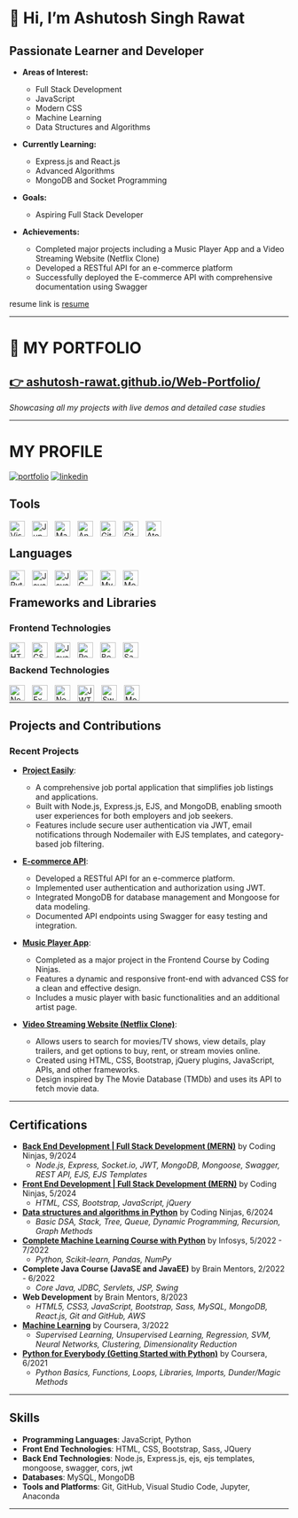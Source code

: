 # 👋 Hi, I’m Ashutosh Singh Rawat

## Passionate Learner and Developer

- **Areas of Interest:**
  - Full Stack Development
  - JavaScript
  - Modern CSS
  - Machine Learning
  - Data Structures and Algorithms

- **Currently Learning:**
  - Express.js and React.js
  - Advanced Algorithms
  - MongoDB and Socket Programming

- **Goals:**
  - Aspiring Full Stack Developer

- **Achievements:**
  - Completed major projects including a Music Player App and a Video Streaming Website (Netflix Clone)
  - Developed a RESTful API for an e-commerce platform
  - Successfully deployed the E-commerce API with comprehensive documentation using Swagger

resume link is [resume]

---

# 🚀 MY PORTFOLIO
## [👉 ashutosh-rawat.github.io/Web-Portfolio/](https://ashutosh-rawat.github.io/Web-Portfolio/)
*Showcasing all my projects with live demos and detailed case studies*

---

# MY PROFILE
[![portfolio](https://img.shields.io/badge/my_portfolio-000?style=for-the-badge&logo=ko-fi&logoColor=white)][code-profile]
[![linkedin](https://img.shields.io/badge/linkedin-0A66C2?style=for-the-badge&logo=linkedin&logoColor=white)][linkedin]

## Tools
[<img align="left" alt="Visual Studio Code" width="28px" src="https://cdn.jsdelivr.net/gh/devicons/devicon/icons/vscode/vscode-original.svg" style="padding-right:10px;" />][code-profile]
[<img align="left" alt="Jupyter" width="28px" src="https://cdn.jsdelivr.net/gh/devicons/devicon/icons/jupyter/jupyter-original.svg" style="padding-right:10px;" />][code-profile]
[<img align="left" alt="Matlab" width="28px" src="https://cdn.jsdelivr.net/gh/devicons/devicon/icons/matlab/matlab-original.svg" style="padding-right:10px;" />][code-profile]
[<img align="left" alt="Anaconda" width="28px" src="https://cdn.jsdelivr.net/gh/devicons/devicon/icons/anaconda/anaconda-original.svg" style="padding-right:10px;" />][code-profile]
[<img align="left" alt="GitHub" width="28px" src="https://user-images.githubusercontent.com/3369400/139447912-e0f43f33-6d9f-45f8-be46-2df5bbc91289.png" style="padding-right:10px;" />][code-profile]
[<img align="left" alt="Git" width="28px" src="https://cdn.jsdelivr.net/gh/devicons/devicon/icons/git/git-original.svg" style="padding-right:10px;" />][code-profile]
[<img align="left" alt="Atom" width="28px" src="https://cdn.jsdelivr.net/gh/devicons/devicon/icons/atom/atom-original.svg" style="padding-right:10px;" />][code-profile]
<br>

## Languages
[<img align="left" alt="Python" width="28px" src="https://cdn.jsdelivr.net/gh/devicons/devicon/icons/python/python-original.svg" style="padding-right:10px;" />][python-project]
[<img align="left" alt="JavaScript" width="28px" src="https://cdn.jsdelivr.net/gh/devicons/devicon/icons/javascript/javascript-original.svg" style="padding-right:10px;" />][javascript-project]
[<img align="left" alt="Java" width="28px" src="https://cdn.jsdelivr.net/gh/devicons/devicon/icons/java/java-original.svg" style="padding-right:10px;" />][machine-learning]
[<img align="left" alt="C" width="28px" src="https://cdn.jsdelivr.net/gh/devicons/devicon/icons/c/c-original.svg" style="padding-right:10px;" />][machine-learning]
[<img align="left" alt="MySQL" width="28px" src="https://cdn.jsdelivr.net/gh/devicons/devicon/icons/mysql/mysql-original.svg" style="padding-right:10px;" />][machine-learning]
[<img align="left" alt="MongoDB" width="28px" src="https://cdn.jsdelivr.net/gh/devicons/devicon/icons/mongodb/mongodb-original.svg" style="padding-right:10px;" />][ecom-api]
<br>

## Frameworks and Libraries

### Frontend Technologies
[<img align="left" alt="HTML" width="28px" src="https://cdn.jsdelivr.net/gh/devicons/devicon/icons/html5/html5-original.svg" style="padding-right:10px;" />][cdnj-frontend]
[<img align="left" alt="CSS" width="28px" src="https://cdn.jsdelivr.net/gh/devicons/devicon/icons/css3/css3-original.svg" style="padding-right:10px;" />][cdnj-frontend]
[<img align="left" alt="JavaScript" width="28px" src="https://cdn.jsdelivr.net/gh/devicons/devicon/icons/javascript/javascript-original.svg" style="padding-right:10px;" />][javascript-project]
[<img align="left" alt="React" width="28px" src="https://cdn.jsdelivr.net/gh/devicons/devicon/icons/react/react-original.svg" style="padding-right:10px;" />][ecom-api]
[<img align="left" alt="Bootstrap" width="28px" src="https://cdn.jsdelivr.net/gh/devicons/devicon/icons/bootstrap/bootstrap-original.svg" style="padding-right:10px;" />][cdnj-frontend]
[<img align="left" alt="Sass" width="28px" src="https://cdn.jsdelivr.net/gh/devicons/devicon/icons/sass/sass-original.svg" style="padding-right:10px;" />][cdnj-frontend]
<br>

### Backend Technologies
[<img align="left" alt="Node.js" width="28px" src="https://cdn.jsdelivr.net/gh/devicons/devicon/icons/nodejs/nodejs-original.svg" style="padding-right:10px;" />][ecom-api]
[<img align="left" alt="Express.js" width="28px" src="https://cdn.jsdelivr.net/gh/devicons/devicon/icons/express/express-original.svg" style="padding-right:10px;" />][ecom-api]
[<img align="left" alt="Next.js" width="28px" src="https://cdn.jsdelivr.net/gh/devicons/devicon/icons/nextjs/nextjs-original.svg" style="padding-right:10px;" />][ecom-api]
[<img align="left" alt="JWT" width="30px" src="https://jwt.io/img/icon.svg" style="padding-right:10px;" />][ecom-api]
[<img align="left" alt="Swagger" width="28px" src="https://cdn.jsdelivr.net/gh/devicons/devicon/icons/swagger/swagger-original.svg" style="padding-right:10px;" />][ecom-api]
[<img align="left" alt="Mongoose" width="28px" src="https://cdn.jsdelivr.net/gh/devicons/devicon/icons/mongoose/mongoose-original.svg" style="padding-right:10px;" />][ecom-api]
<br>

---

## Projects and Contributions

### Recent Projects

- **[Project Easily][project-easily]**:
  - A comprehensive job portal application that simplifies job listings and applications.
  - Built with Node.js, Express.js, EJS, and MongoDB, enabling smooth user experiences for both employers and job seekers.
  - Features include secure user authentication via JWT, email notifications through Nodemailer with EJS templates, and category-based job filtering.

- **[E-commerce API][ecom-api]**:
  - Developed a RESTful API for an e-commerce platform.
  - Implemented user authentication and authorization using JWT.
  - Integrated MongoDB for database management and Mongoose for data modeling.
  - Documented API endpoints using Swagger for easy testing and integration.

- **[Music Player App][music-player-app]**: 
  - Completed as a major project in the Frontend Course by Coding Ninjas.
  - Features a dynamic and responsive front-end with advanced CSS for a clean and effective design.
  - Includes a music player with basic functionalities and an additional artist page.

- **[Video Streaming Website (Netflix Clone)][netflix-clone]**: 
  - Allows users to search for movies/TV shows, view details, play trailers, and get options to buy, rent, or stream movies online.
  - Created using HTML, CSS, Bootstrap, jQuery plugins, JavaScript, APIs, and other frameworks.
  - Design inspired by The Movie Database (TMDb) and uses its API to fetch movie data.


---

## Certifications  
- **[Back End Development | Full Stack Development (MERN)][cdnj-backend]** by Coding Ninjas, 9/2024  
  - *Node.js, Express, Socket.io, JWT, MongoDB, Mongoose, Swagger, REST API, EJS, EJS Templates*  
- **[Front End Development | Full Stack Development (MERN)][cdnj-frontend]** by Coding Ninjas, 5/2024  
  - *HTML, CSS, Bootstrap, JavaScript, jQuery*  
- **[Data structures and algorithms in Python][cdnj-dsa]** by Coding Ninjas, 6/2024  
  - *Basic DSA, Stack, Tree, Queue, Dynamic Programming, Recursion, Graph Methods*  
- **[Complete Machine Learning Course with Python][infosys-ml]** by Infosys, 5/2022 - 7/2022  
  - *Python, Scikit-learn, Pandas, NumPy*  
- **Complete Java Course (JavaSE and JavaEE)** by Brain Mentors, 2/2022 - 6/2022  
  - *Core Java, JDBC, Servlets, JSP, Swing*  
- **Web Development** by Brain Mentors, 8/2023  
  - *HTML5, CSS3, JavaScript, Bootstrap, Sass, MySQL, MongoDB, React.js, Git and GitHub, AWS*  
- **[Machine Learning][coursera-ml]** by Coursera, 3/2022  
  - *Supervised Learning, Unsupervised Learning, Regression, SVM, Neural Networks, Clustering, Dimensionality Reduction*  
- **[Python for Everybody (Getting Started with Python)][coursera-python]** by Coursera, 6/2021  
  - *Python Basics, Functions, Loops, Libraries, Imports, Dunder/Magic Methods* 

---

## Skills
- **Programming Languages**: JavaScript, Python
- **Front End Technologies**: HTML, CSS, Bootstrap, Sass, JQuery
- **Back End Technologies**: Node.js, Express.js, ejs, ejs templates, mongoose, swagger, cors, jwt
- **Databases**: MySQL, MongoDB
- **Tools and Platforms**: Git, GitHub, Visual Studio Code, Jupyter, Anaconda

---
<!--- projects --->
[python-project]: https://www.coursera.org/account/accomplishments/certificate/SK3KWPVT3Q8M
[javascript-project]: https://ashutosh-rawat.github.io/musicplayer/
[project-easily]: https://jobportal-easily.onrender.com/
[ecom-api]: https://ecom-api-kcuj.onrender.com/api/docs
[music-player-app]: https://ashutosh-rawat.github.io/music-player-js-app/
[netflix-clone]: https://ashutosh-rawat.github.io/Video-streaming-website-clone/
<!--- certifications --->
[cdnj-frontend]: https://certificate.codingninjas.com/view/b5072cca2a3615be
[cdnj-backend]: https://certificate.codingninjas.com/view/6211beff088fe660
[cdnj-dsa]: https://certificate.codingninjas.com/view/5a2716a26217757d
[coursera-ml]: https://www.coursera.org/account/accomplishments/certificate/LTYBUCXJKBNT
[coursera-python]: https://www.coursera.org/account/accomplishments/certificate/SK3KWPVT3Q8M
[infosys-ml]: https://drive.google.com/file/d/1bTePmMfENvXF14vzT6Ul8gNLdwy1nlPV/view?usp=drive_link
<!--- profiles --->
[github]: https://github.com/Ashutosh-Rawat/Ashutosh-Rawat/tree/main/datastructures-algorithms/Algorithms_C/
[machine-learning]: https://coursera.org/share/19f029944e10b37c18e4875e98ec17d6
[linkedin]: https://www.linkedin.com/in/aashu-rawat
[code-profile]: https://ashutosh-rawat.github.io/Web-Portfolio/
[resume]: https://drive.google.com/file/d/1xZicu2d5BRF6MFYmfbLl9YRZns7GauyV/view?usp=drive_link
